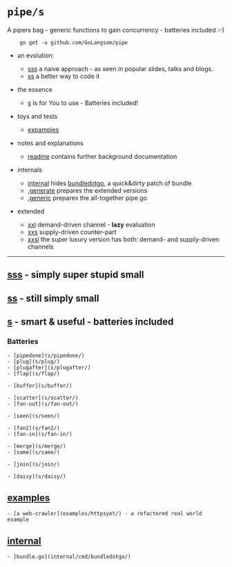 # `pipe/s`
A pipers bag - generic functions to gain concurrency - batteries included :-)

```
    go get -u github.com/GoLangsam/pipe
```

- an evolution:
	- [sss](sss.naive/) a naive approach - as seen in popular slides, talks and blogs.
	- [ss](ss.notyet/) a better way to code it

- the essence
	- [s](s/) is for You to use - Batteries included!

- toys and tests
	- [expamples](expamples/)

- notes and explanations
	- [readme](readme/) contains further background documentation 

- internals
	- [internal](internal/) hides [bundledotgo](internal/cmd/bundledotgo), a quick&dirty patch of bundle
	- [.generate](.generate/) prepares the extended versions
	- [.generic](.generic/) prepares the all-together pipe.go

- extended
	- [xxl](xxl/) demand-driven channel - **lazy** evaluation
	- [xxs](xxs/) supply-driven counter-part
	- [xxsl](xsl/) the super luxury version has both: demand- and supply-driven channels

---

## [sss](sss.naive/) - simply super stupid small


## [ss](ss.notyet/) - still simply small


## [s](s/) - smart & useful - batteries included


### Batteries

	- [pipedone](s/pipedone/)
	- [plug](s/plug/)
	- [plugafter](s/plugafter/)
	- [flap](s/flap/)

	- [buffer](s/buffer/)

	- [scatter](s/scatter/)
	- [fan-out](s/fan-out/)

	- [seen](s/seen/)

	- [fan2](s/fan2/)
	- [fan-in](s/fan-in/)

	- [merge](s/merge/)
	- [same](s/same/)

	- [join](s/join/)

	- [daisy](s/daisy/)


## [examples](examples/)

	- [a web-crawler](examples/httpsyet/) - a refactored real world example

## [internal](internal/)

	- [bundle.go](internal/cmd/bundledotgo/)

